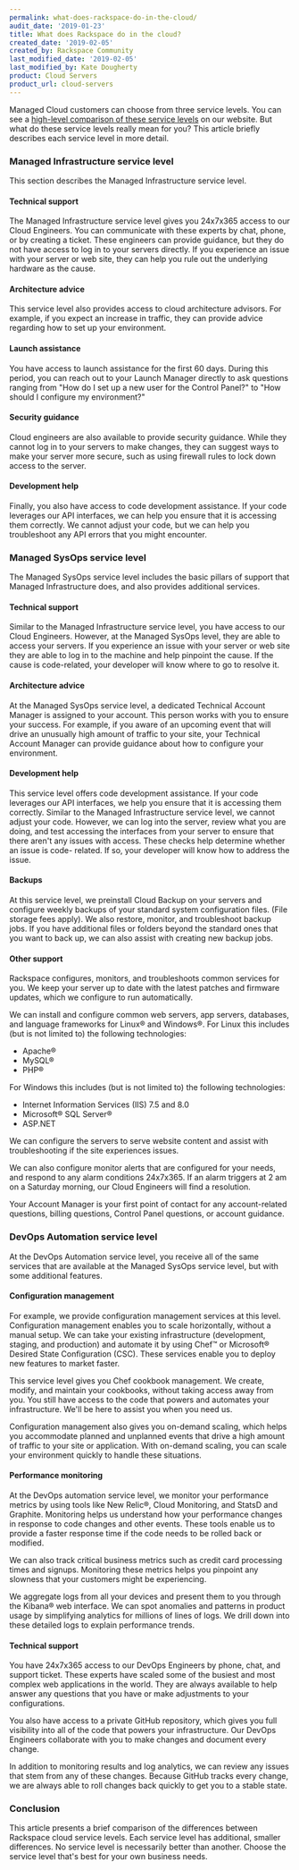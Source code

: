 ```yaml
---
permalink: what-does-rackspace-do-in-the-cloud/
audit_date: '2019-01-23'
title: What does Rackspace do in the cloud?
created_date: '2019-02-05'
created_by: Rackspace Community
last_modified_date: '2019-02-05'
last_modified_by: Kate Dougherty
product: Cloud Servers
product_url: cloud-servers
---
```


Managed Cloud customers can choose from three service levels. You can see a
[high-level comparison of these service
levels](https://www.rackspace.com/openstack/public/service-levels) on our
website. But what do these service levels really mean for you? This article
briefly describes each service level in more detail.

### Managed Infrastructure service level

This section describes the Managed Infrastructure service level.

#### Technical support

The Managed Infrastructure service level gives you 24x7x365 access to our Cloud
Engineers. You can communicate with these experts by chat, phone, or by
creating a ticket. These engineers can provide guidance, but they do not have
access to log in to your servers directly. If you experience an issue with
your server or web site, they can help you rule out the underlying hardware as
the cause.

#### Architecture advice

This service level also provides access to cloud architecture advisors. For
example, if you expect an increase in traffic, they can provide advice
regarding how to set up your environment.

#### Launch assistance

You have access to launch assistance for the first 60 days. During this
period, you can reach out to your Launch Manager directly to ask questions
ranging from "How do I set up a new user for the Control Panel?" to "How
should I configure my environment?"

#### Security guidance

Cloud engineers are also available to provide security guidance. While they
cannot log in to your servers to make changes, they can suggest ways to make
your server more secure, such as using firewall rules to lock down access to
the server.

#### Development help

Finally, you also have access to code development assistance. If your code
leverages our API interfaces, we can help you ensure that it is accessing them
correctly. We cannot adjust your code, but we can help you troubleshoot any
API errors that you might encounter.

### Managed SysOps service level

The Managed SysOps service level includes the basic pillars of support that
Managed Infrastructure does, and also provides additional services.

#### Technical support

Similar to the Managed Infrastructure service level, you have access to our
Cloud Engineers. However, at the Managed SysOps level, they are able to access
your servers. If you experience an issue with your server or web site they are
able to log in to the machine and help pinpoint the cause. If the cause is
code-related, your developer will know where to go to resolve it.

#### Architecture advice

At the Managed SysOps service level, a dedicated Technical Account Manager
is assigned to your account. This person works with you to ensure your
success. For example, if you aware of an upcoming event that will drive an
unusually high amount of traffic to your site, your Technical Account Manager
can provide guidance about how to configure your environment.

#### Development help

This service level offers code development assistance. If your code leverages
our API interfaces, we help you ensure that it is accessing them correctly.
Similar to the Managed Infrastructure service level, we cannot adjust your
code. However, we can log into the server, review what you are doing, and test
accessing the interfaces from your server to ensure that there aren't any
issues with access. These checks help determine whether an issue is code-
related. If so, your developer will know how to address the issue.

#### Backups

At this service level, we preinstall Cloud Backup on your servers and
configure weekly backups of your standard system configuration files. (File
storage fees apply). We also restore, monitor, and troubleshoot backup jobs.
If you have additional files or folders beyond the standard ones that you want
to back up, we can also assist with creating new backup jobs.

#### Other support

Rackspace configures, monitors, and troubleshoots common services for you. We
keep your server up to date with the latest patches and firmware updates,
which we configure to run automatically.

We can install and configure common web servers, app servers, databases, and
language frameworks for Linux&reg; and Windows&reg;. For Linux this includes
(but is not limited to) the following technologies:

- Apache&reg;
- MySQL&reg;
- PHP&reg;

For Windows this includes (but is not limited to) the following technologies:

- Internet Information Services (IIS) 7.5 and 8.0
- Microsoft&reg; SQL Server&reg;
- ASP.NET

We can configure the servers to serve website content and assist with
troubleshooting if the site experiences issues.

We can also configure monitor alerts that are configured for your needs, and
respond to any alarm conditions 24x7x365. If an alarm triggers at 2 am on a
Saturday morning, our Cloud Engineers will find a resolution.

Your Account Manager is your first point of contact for any account-related
questions, billing questions, Control Panel questions, or account guidance.

### DevOps Automation service level

At the DevOps Automation service level, you receive all of the same services
that are available at the Managed SysOps service level, but with some
additional features.

#### Configuration management

For example, we provide configuration management services at this level.
Configuration management enables you to scale horizontally, without a manual
setup. We can take your existing infrastructure (development, staging, and
production) and automate it by using Chef&trade; or Microsoft&reg; Desired
State Configuration (CSC). These services enable you to deploy new features
to market faster.

This service level gives you Chef cookbook management. We create, modify, and
maintain your cookbooks, without taking access away from you. You still have
access to the code that powers and automates your infrastructure. We'll be
here to assist you when you need us.

Configuration management also gives you on-demand scaling, which helps you
accommodate planned and unplanned events that drive a high amount of traffic
to your site or application. With on-demand scaling, you can scale your
environment quickly to handle these situations.

#### Performance monitoring

At the DevOps automation service level, we monitor your performance metrics by
using tools like New Relic&reg;, Cloud Monitoring, and StatsD and Graphite.
Monitoring helps us understand how your performance changes in response to
code changes and other events. These tools enable us to provide a faster
response time if the code needs to be rolled back or modified.

We can also track critical business metrics such as credit card processing
times and signups. Monitoring these metrics helps you pinpoint any slowness
that your customers might be experiencing.

We aggregate logs from all your devices and present them to you through the
Kibana&reg; web interface. We can spot anomalies and patterns in product usage
by simplifying analytics for millions of lines of logs. We drill down into
these detailed logs to explain performance trends.

#### Technical support

You have 24x7x365 access to our DevOps Engineers by phone, chat, and support
ticket. These experts have scaled some of the busiest and most complex web
applications in the world. They are always available to help answer any
questions that you have or make adjustments to your configurations.

You also have access to a private GitHub repository, which gives you full
visibility into all of the code that powers your infrastructure. Our DevOps
Engineers collaborate with you to make changes and document every change.

In addition to monitoring results and log analytics, we can review any issues
that stem from any of these changes. Because GitHub tracks every change, we
are always able to roll changes back quickly to get you to a stable state.

### Conclusion

This article presents a brief comparison of the differences between Rackspace
cloud service levels. Each service level has additional, smaller differences.
No service level is necessarily better than another. Choose the service level
that's best for your own business needs.
